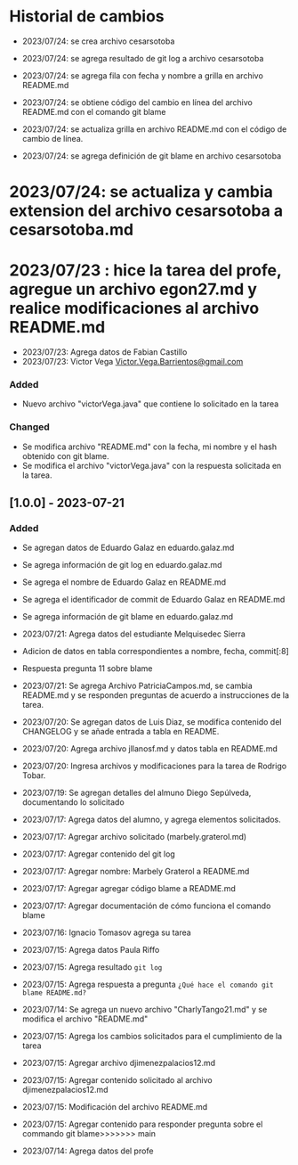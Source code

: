 # Historial de cambios


- 2023/07/24: se crea archivo cesarsotoba

- 2023/07/24: se agrega resultado de git log a archivo cesarsotoba

- 2023/07/24: se agrega fila con fecha y nombre a grilla en archivo README.md

- 2023/07/24: se obtiene código del cambio en línea del archivo README.md con el comando git blame

- 2023/07/24: se actualiza grilla en archivo README.md con el código de cambio de línea. 

- 2023/07/24: se agrega definición de git blame en archivo cesarsotoba

2023/07/24: se actualiza y cambia extension del archivo cesarsotoba a cesarsotoba.md
=======

2023/07/23 : hice la tarea del profe, agregue un archivo egon27.md y realice modificaciones al archivo README.md
=======

- 2023/07/23: Agrega datos de Fabian Castillo
- 2023/07/23: Victor Vega <Victor.Vega.Barrientos@gmail.com> 

### Added

- Nuevo archivo "victorVega.java" que contiene lo solicitado en la tarea

### Changed

- Se modifica archivo "README.md" con la fecha, mi nombre y el hash obtenido con git blame.
- Se modifica el archivo "victorVega.java" con la respuesta solicitada en la tarea.

## [1.0.0] - 2023-07-21

### Added

- Se agregan datos de Eduardo Galaz en eduardo.galaz.md
- Se agrega información de git log en eduardo.galaz.md
- Se agrega el nombre de Eduardo Galaz en README.md
- Se agrega el identificador de commit de Eduardo Galaz en README.md
- Se agrega información de git blame en eduardo.galaz.md

- 2023/07/21: Agrega datos del estudiante Melquisedec Sierra
-	Adicion de datos en tabla correspondientes a nombre, fecha, commit[:8]
- Respuesta pregunta 11 sobre blame
- 2023/07/21: Se agrega Archivo PatriciaCampos.md, se cambia README.md y se responden preguntas de acuerdo a instrucciones de la tarea.
- 2023/07/20: Se agregan datos de Luis Diaz, se modifica contenido del CHANGELOG y se añade entrada a tabla en README.
- 2023/07/20: Agrega archivo jllanosf.md y datos tabla en README.md
- 2023/07/20: Ingresa archivos y modificaciones para la tarea de Rodrigo Tobar.
- 2023/07/19: Se agregan detalles del almuno Diego Sepúlveda, documentando lo solicitado
- 2023/07/17: Agrega datos del alumno, y agrega elementos solicitados.
- 2023/07/17: Agregar archivo solicitado (marbely.graterol.md)
- 2023/07/17: Agregar contenido del git log
- 2023/07/17: Agregar nombre: Marbely Graterol a README.md
- 2023/07/17: Agregar agregar código blame a README.md
- 2023/07/17: Agregar documentación de cómo funciona el comando blame
- 2023/07/16: Ignacio Tomasov agrega su tarea
- 2023/07/15: Agrega datos Paula Riffo
- 2023/07/15: Agrega resultado `git log`
- 2023/07/15: Agrega respuesta a pregunta `¿Qué hace el comando git blame README.md?`
- 2023/07/14: Se agrega un nuevo archivo "CharlyTango21.md" y se modifica el archivo "README.md"
- 2023/07/15: Agrega los cambios solicitados para el cumplimiento de la tarea
- 2023/07/15: Agregar archivo djimenezpalacios12.md
- 2023/07/15: Agregar contenido solicitado al archivo djimenezpalacios12.md
- 2023/07/15: Modificación del archivo README.md
- 2023/07/15: Agregar contenido para responder pregunta sobre el commando git blame>>>>>>> main
- 2023/07/14: Agrega datos del profe
